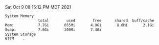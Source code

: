 Sat Oct  9 08:15:12 PM MDT 2021
```bash
System Memory
               total        used        free      shared  buff/cache   available
Mem:           7.7Gi       655Mi       4.9Gi       8.0Mi       2.1Gi       6.7Gi
Swap:          7.6Gi       209Mi       7.4Gi
System Storage
677M	.
```
